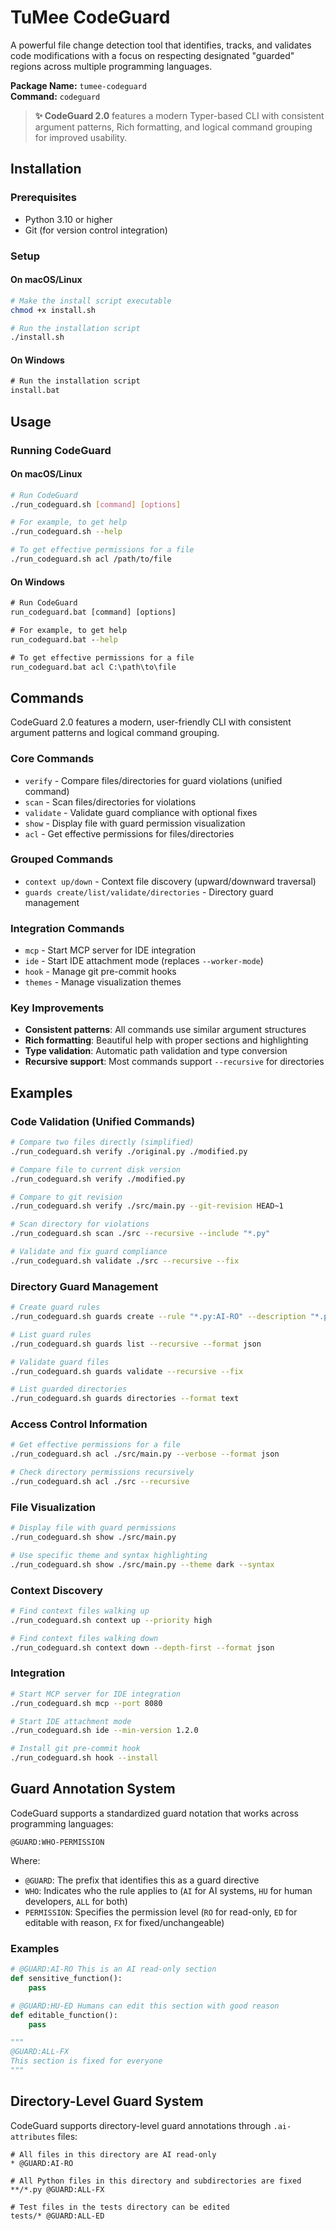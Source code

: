 # TuMee CodeGuard

A powerful file change detection tool that identifies, tracks, and validates code modifications with a focus on respecting designated "guarded" regions across multiple programming languages.

**Package Name:** `tumee-codeguard`  
**Command:** `codeguard`

> **✨ CodeGuard 2.0** features a modern Typer-based CLI with consistent argument patterns, Rich formatting, and logical command grouping for improved usability.

## Installation

### Prerequisites

- Python 3.10 or higher
- Git (for version control integration)

### Setup

#### On macOS/Linux

```bash
# Make the install script executable
chmod +x install.sh

# Run the installation script
./install.sh
```

#### On Windows

```cmd
# Run the installation script
install.bat
```

## Usage

### Running CodeGuard

#### On macOS/Linux

```bash
# Run CodeGuard
./run_codeguard.sh [command] [options]

# For example, to get help
./run_codeguard.sh --help

# To get effective permissions for a file
./run_codeguard.sh acl /path/to/file
```

#### On Windows

```cmd
# Run CodeGuard
run_codeguard.bat [command] [options]

# For example, to get help
run_codeguard.bat --help

# To get effective permissions for a file
run_codeguard.bat acl C:\path\to\file
```

## Commands

CodeGuard 2.0 features a modern, user-friendly CLI with consistent argument patterns and logical command grouping.

### Core Commands
- `verify` - Compare files/directories for guard violations (unified command)
- `scan` - Scan files/directories for violations  
- `validate` - Validate guard compliance with optional fixes
- `show` - Display file with guard permission visualization
- `acl` - Get effective permissions for files/directories

### Grouped Commands  
- `context up/down` - Context file discovery (upward/downward traversal)
- `guards create/list/validate/directories` - Directory guard management

### Integration Commands
- `mcp` - Start MCP server for IDE integration
- `ide` - Start IDE attachment mode (replaces `--worker-mode`)
- `hook` - Manage git pre-commit hooks
- `themes` - Manage visualization themes

### Key Improvements
- **Consistent patterns**: All commands use similar argument structures
- **Rich formatting**: Beautiful help with proper sections and highlighting  
- **Type validation**: Automatic path validation and type conversion
- **Recursive support**: Most commands support `--recursive` for directories

## Examples

### Code Validation (Unified Commands)

```bash
# Compare two files directly (simplified)
./run_codeguard.sh verify ./original.py ./modified.py

# Compare file to current disk version
./run_codeguard.sh verify ./modified.py

# Compare to git revision
./run_codeguard.sh verify ./src/main.py --git-revision HEAD~1

# Scan directory for violations
./run_codeguard.sh scan ./src --recursive --include "*.py"

# Validate and fix guard compliance
./run_codeguard.sh validate ./src --recursive --fix
```

### Directory Guard Management

```bash
# Create guard rules
./run_codeguard.sh guards create --rule "*.py:AI-RO" --description "*.py:Python read-only"

# List guard rules
./run_codeguard.sh guards list --recursive --format json

# Validate guard files
./run_codeguard.sh guards validate --recursive --fix

# List guarded directories
./run_codeguard.sh guards directories --format text
```

### Access Control Information

```bash
# Get effective permissions for a file
./run_codeguard.sh acl ./src/main.py --verbose --format json

# Check directory permissions recursively
./run_codeguard.sh acl ./src --recursive
```

### File Visualization

```bash
# Display file with guard permissions
./run_codeguard.sh show ./src/main.py

# Use specific theme and syntax highlighting
./run_codeguard.sh show ./src/main.py --theme dark --syntax
```

### Context Discovery

```bash
# Find context files walking up
./run_codeguard.sh context up --priority high

# Find context files walking down
./run_codeguard.sh context down --depth-first --format json
```

### Integration

```bash
# Start MCP server for IDE integration
./run_codeguard.sh mcp --port 8080

# Start IDE attachment mode
./run_codeguard.sh ide --min-version 1.2.0

# Install git pre-commit hook
./run_codeguard.sh hook --install
```

## Guard Annotation System

CodeGuard supports a standardized guard notation that works across programming languages:

```
@GUARD:WHO-PERMISSION
```

Where:
- `@GUARD`: The prefix that identifies this as a guard directive
- `WHO`: Indicates who the rule applies to (`AI` for AI systems, `HU` for human developers, `ALL` for both)
- `PERMISSION`: Specifies the permission level (`RO` for read-only, `ED` for editable with reason, `FX` for fixed/unchangeable)

### Examples

```python
# @GUARD:AI-RO This is an AI read-only section
def sensitive_function():
    pass

# @GUARD:HU-ED Humans can edit this section with good reason
def editable_function():
    pass

"""
@GUARD:ALL-FX
This section is fixed for everyone
"""
```

## Directory-Level Guard System

CodeGuard supports directory-level guard annotations through `.ai-attributes` files:

```
# All files in this directory are AI read-only
* @GUARD:AI-RO

# All Python files in this directory and subdirectories are fixed
**/*.py @GUARD:ALL-FX

# Test files in the tests directory can be edited
tests/* @GUARD:ALL-ED
```

